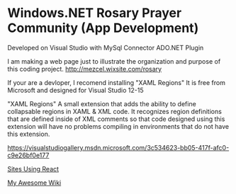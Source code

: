 # Windows.NET Rosary Prayer Community (App Development)

Developed on Visual Studio with MySql Connector ADO.NET Plugin

I am making a web page just to illustrate the organization and purpose of this coding project.
http://mezcel.wixsite.com/rosary

If your are a devloper, I recomend installing "XAML Regions" It is free from Microsoft and designed for Visual Studio 12-15 

"XAML Regions"
A small extension that adds the ability to define collapsable regions in XAML & XML code. It recognizes region definitions that are defined inside of XML comments so that code designed using this extension will have no problems compiling in environments that do not have this extension.

https://visualstudiogallery.msdn.microsoft.com/3c534623-bb05-417f-afc0-c9e26bf0e177


[Sites Using React](https://github.com/mezcel/rosary/wiki)

[My Awesome Wiki](https://github.com/mezcel/rosary/wiki)

